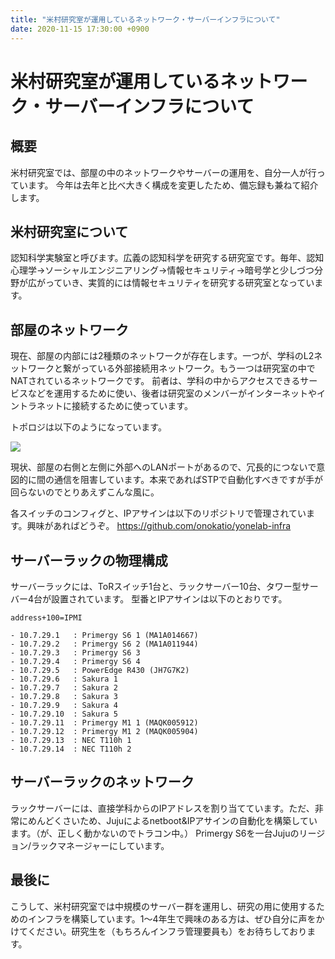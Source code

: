 ```yaml
---
title: "米村研究室が運用しているネットワーク・サーバーインフラについて"
date: 2020-11-15 17:30:00 +0900
---
```


米村研究室が運用しているネットワーク・サーバーインフラについて
===

## 概要

米村研究室では、部屋の中のネットワークやサーバーの運用を、自分一人が行っています。
今年は去年と比べ大きく構成を変更したため、備忘録も兼ねて紹介します。

## 米村研究室について

認知科学実験室と呼びます。広義の認知科学を研究する研究室です。毎年、認知心理学→ソーシャルエンジニアリング→情報セキュリティ→暗号学と少しづつ分野が広がっていき、実質的には情報セキュリティを研究する研究室となっています。

## 部屋のネットワーク

現在、部屋の内部には2種類のネットワークが存在します。一つが、学科のL2ネットワークと繋がっている外部接続用ネットワーク。もう一つは研究室の中でNATされているネットワークです。
前者は、学科の中からアクセスできるサービスなどを運用するために使い、後者は研究室のメンバーがインターネットやイントラネットに接続するために使っています。

トポロジは以下のようになっています。

![](https://i.imgur.com/IUD3PXD.png)

現状、部屋の右側と左側に外部へのLANポートがあるので、冗長的につないで意図的に間の通信を阻害しています。本来であればSTPで自動化すべきですが手が回らないのでとりあえずこんな風に。

各スイッチのコンフィグと、IPアサインは以下のリポジトリで管理されています。興味があればどうぞ。
https://github.com/onokatio/yonelab-infra

## サーバーラックの物理構成

サーバーラックには、ToRスイッチ1台と、ラックサーバー10台、タワー型サーバー4台が設置されています。
型番とIPアサインは以下のとおりです。

```
address+100=IPMI

- 10.7.29.1   : Primergy S6 1 (MA1A014667)
- 10.7.29.2   : Primergy S6 2 (MA1A011944)
- 10.7.29.3   : Primergy S6 3
- 10.7.29.4   : Primergy S6 4
- 10.7.29.5   : PowerEdge R430 (JH7G7K2)
- 10.7.29.6   : Sakura 1
- 10.7.29.7   : Sakura 2
- 10.7.29.8   : Sakura 3
- 10.7.29.9   : Sakura 4
- 10.7.29.10  : Sakura 5
- 10.7.29.11  : Primergy M1 1 (MAQK005912)
- 10.7.29.12  : Primergy M1 2 (MAQK005904)
- 10.7.29.13  : NEC T110h 1
- 10.7.29.14  : NEC T110h 2
```

## サーバーラックのネットワーク

ラックサーバーには、直接学科からのIPアドレスを割り当てています。ただ、非常にめんどくさいため、Jujuによるnetboot&IPアサインの自動化を構築しています。（が、正しく動かないのでトラコン中。）
Primergy S6を一台Jujuのリージョン/ラックマネージャーにしています。


## 最後に

こうして、米村研究室では中規模のサーバー群を運用し、研究の用に使用するためのインフラを構築しています。1〜4年生で興味のある方は、ぜひ自分に声をかけてください。研究生を（もちろんインフラ管理要員も）をお待ちしております。
